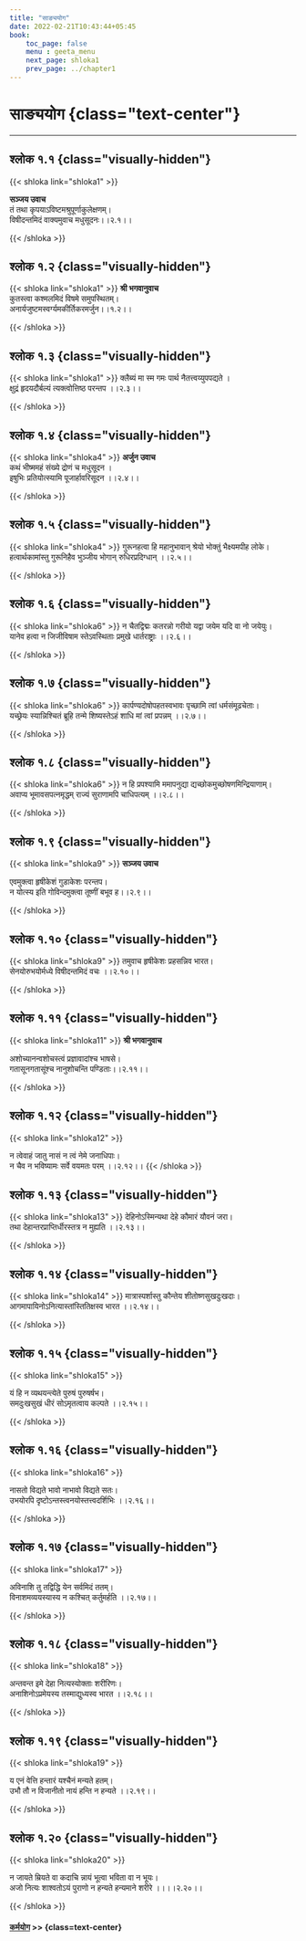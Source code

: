 ```yaml
---
title: "साङ्ययोग"
date: 2022-02-21T10:43:44+05:45
book:
    toc_page: false
    menu : geeta_menu
    next_page: shloka1
    prev_page: ../chapter1
---
```


# साङ्ययोग {class="text-center"}

---
## श्लोक १.१ {class="visually-hidden"}
{{< shloka  link="shloka1" >}}

**सञ्जय उवाच**  
तं तथा कृपयाऽविष्टमश्रुपूर्णाकुलेक्षणम्।  
विषीदन्तमिदं वाक्यमुवाच मधुसूदनः।।२.१।।

{{< /shloka >}}

## श्लोक १.२ {class="visually-hidden"}
{{< shloka  link="shloka1" >}}
**श्री भगवानुवाच**  
कुतस्त्वा कश्मलमिदं विषमे समुपस्थितम्।  
अनार्यजुष्टमस्वर्ग्यमकीर्तिकरमर्जुन।।१.२।।

{{< /shloka >}}


## श्लोक १.३ {class="visually-hidden"}
{{< shloka  link="shloka1" >}}
क्लैब्यं मा स्म गमः पार्थ नैतत्त्वय्युपपद्यते ।  
क्षुद्रं हृदयदौर्बल्यं त्यक्त्वोत्तिष्ठ परन्तप  ।।२.३।।

{{< /shloka >}}

## श्लोक १.४ {class="visually-hidden"}
{{< shloka  link="shloka4" >}}
**अर्जुन उवाच**  
कथं भीष्ममहं संख्ये द्रोणं च मधुसूदन ।   
इषुभिः प्रतियोत्स्यामि पूजार्हावरिसूदन ।।२.४।।

{{< /shloka >}}

## श्लोक १.५ {class="visually-hidden"}
{{< shloka  link="shloka4" >}}
गुरूनहत्वा हि महानुभावान्
श्रेयो भोक्तुं भैक्ष्यमपीह लोके।    
हत्वार्थकामांस्तु गुरूनिहैव
भुञ्जीय भोगान् रुधिरप्रदिग्धान्  ।।२.५।।

{{< /shloka >}}


## श्लोक १.६ {class="visually-hidden"}
{{< shloka  link="shloka6" >}}
न चैतद्विद्मः कतरन्नो गरीयो
यद्वा जयेम यदि वा नो जयेयुः।    
यानेव हत्वा न जिजीविषाम
स्तेऽवस्थिताः प्रमुखे धार्तराष्ट्राः  ।।२.६।।

{{< /shloka >}}

## श्लोक १.७ {class="visually-hidden"}
{{< shloka  link="shloka6" >}}
कार्पण्यदोषोपहतस्वभावः
पृच्छामि त्वां धर्मसंमूढचेताः।  
यच्छ्रेयः स्यान्निश्चितं ब्रूहि तन्मे
शिष्यस्तेऽहं शाधि मां त्वां प्रपन्नम्  ।।२.७।।

{{< /shloka >}}

## श्लोक १.८ {class="visually-hidden"}
{{< shloka  link="shloka6" >}}
न हि प्रपश्यामि ममापनुद्या
द्यच्छोकमुच्छोषणमिन्द्रियाणाम्।  
अवाप्य भूमावसपत्नमृद्धम्
राज्यं सुराणामपि चाधिपत्यम्  ।।२.८।।

{{< /shloka >}}


## श्लोक १.९ {class="visually-hidden"}
{{< shloka  link="shloka9" >}}
**सञ्जय उवाच**

एवमुक्त्वा हृषीकेशं गुडाकेशः परन्तप।  
न योत्स्य इति गोविन्दमुक्त्वा तूष्णीं बभूव ह।।२.९।।

{{< /shloka >}}


## श्लोक १.१० {class="visually-hidden"}
{{< shloka  link="shloka9" >}}
तमुवाच हृषीकेशः प्रहसन्निव भारत।  
सेनयोरुभयोर्मध्ये विषीदन्तमिदं वचः ।।२.१०।।

{{< /shloka >}}


## श्लोक १.११ {class="visually-hidden"}
{{< shloka  link="shloka11" >}}
**श्री भगवानुवाच**

अशोच्यानन्वशोचस्त्वं प्रज्ञावादांश्च भाषसे।  
गतासूनगतासूंश्च नानुशोचन्ति पण्डिताः।।२.११।।

{{< /shloka >}}

## श्लोक १.१२ {class="visually-hidden"}
{{< shloka  link="shloka12" >}}

न त्वेवाहं जातु नासं न त्वं नेमे जनाधिपाः।  
न चैव न भविष्यामः सर्वे वयमतः परम् ।।२.१२।।
{{< /shloka >}}

## श्लोक १.१३ {class="visually-hidden"}
{{< shloka  link="shloka13" >}}
देहिनोऽस्मिन्यथा देहे कौमारं यौवनं जरा।  
तथा देहान्तरप्राप्तिर्धीरस्तत्र न मुह्यति ।।२.१३।।

{{< /shloka >}}

## श्लोक १.१४ {class="visually-hidden"}
{{< shloka  link="shloka14" >}}
मात्रास्पर्शास्तु कौन्तेय शीतोष्णसुखदुःखदाः।  
आगमापायिनोऽनित्यास्तांस्तितिक्षस्व भारत ।।२.१४।।

{{< /shloka >}}


## श्लोक १.१५ {class="visually-hidden"}
{{< shloka  link="shloka15" >}}

यं हि न व्यथयन्त्येते पुरुषं पुरुषर्षभ।   
समदुःखसुखं धीरं सोऽमृतत्वाय कल्पते ।।२.१५।।

{{< /shloka >}}

## श्लोक १.१६ {class="visually-hidden"}
{{< shloka  link="shloka16" >}}

नासतो विद्यते भावो नाभावो विद्यते सतः।  
उभयोरपि दृष्टोऽन्तस्त्वनयोस्तत्त्वदर्शिभिः ।।२.१६।।

{{< /shloka >}}


## श्लोक १.१७ {class="visually-hidden"}
{{< shloka  link="shloka17" >}}

अविनाशि तु तद्विद्धि येन सर्वमिदं ततम्।   
विनाशमव्ययस्यास्य न कश्चित् कर्तुमर्हति ।।२.१७।।

{{< /shloka >}}


## श्लोक १.१८ {class="visually-hidden"}
{{< shloka  link="shloka18" >}}

अन्तवन्त इमे देहा नित्यस्योक्ताः शरीरिणः।   
अनाशिनोऽप्रमेयस्य तस्माद्युध्यस्व भारत ।।२.१८।।

{{< /shloka >}}

## श्लोक १.१९ {class="visually-hidden"}
{{< shloka  link="shloka19" >}}

य एनं वेत्ति हन्तारं यश्चैनं मन्यते हतम्।  
उभौ तौ न विजानीतो नायं हन्ति न हन्यते ।।२.१९।।

{{< /shloka >}}


## श्लोक १.२० {class="visually-hidden"}
{{< shloka  link="shloka20" >}}

न जायते म्रियते वा कदाचि
न्नायं भूत्वा भविता वा न भूयः।  
अजो नित्यः शाश्वतोऽयं पुराणो
न हन्यते हन्यमाने शरीरे  ।।।।२.२०।।

{{< /shloka >}}

#### [कर्मयोग](../chapter3)  >> {class=text-center}